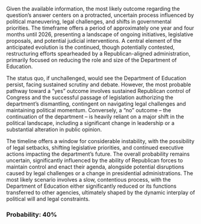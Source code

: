Given the available information, the most likely outcome regarding the question’s answer centers on a protracted, uncertain process influenced by political maneuvering, legal challenges, and shifts in governmental priorities. The timeframe offers a period of approximately one year and four months until 2026, presenting a landscape of ongoing initiatives, legislative proposals, and potential judicial interventions. A central element of the anticipated evolution is the continued, though potentially contested, restructuring efforts spearheaded by a Republican-aligned administration, primarily focused on reducing the role and size of the Department of Education. 

The status quo, if unchallenged, would see the Department of Education persist, facing sustained scrutiny and debate. However, the most probable pathway toward a “yes” outcome involves sustained Republican control of Congress and the successful passage of legislation authorizing the department’s dismantling, contingent on navigating legal challenges and maintaining political momentum. Conversely, a “no” outcome – the continuation of the department – is heavily reliant on a major shift in the political landscape, including a significant change in leadership or a substantial alteration in public opinion. 

The timeline offers a window for considerable instability, with the possibility of legal setbacks, shifting legislative priorities, and continued executive actions impacting the department’s future. The overall probability remains uncertain, significantly influenced by the ability of Republican forces to maintain control and enact their agenda, alongside potential disruptions caused by legal challenges or a change in presidential administrations. The most likely scenario involves a slow, contentious process, with the Department of Education either significantly reduced or its functions transferred to other agencies, ultimately shaped by the dynamic interplay of political will and legal constraints.

### Probability: 40%